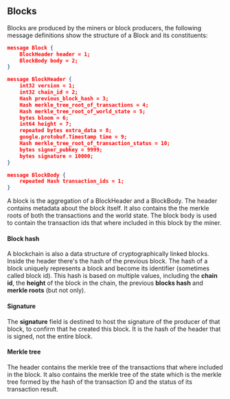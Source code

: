 ## Blocks

Blocks are produced by the miners or block producers, the following message definitions show the structure of a Block and its constituents:

```json
message Block {
    BlockHeader header = 1;
    BlockBody body = 2;
}

message BlockHeader {
    int32 version = 1;
    int32 chain_id = 2;
    Hash previous_block_hash = 3;
    Hash merkle_tree_root_of_transactions = 4;
    Hash merkle_tree_root_of_world_state = 5;
    bytes bloom = 6;
    int64 height = 7;
    repeated bytes extra_data = 8;
    google.protobuf.Timestamp time = 9;
    Hash merkle_tree_root_of_transaction_status = 10;
    bytes signer_pubkey = 9999;
    bytes signature = 10000;
}

message BlockBody {
    repeated Hash transaction_ids = 1;
}

```

A block is the aggregation of a BlockHeader and a BlockBody. The header contains metadata about the block itself. It also contains the the merkle roots of both the transactions and the world state. The block body is used to contain the transaction ids that where included in this block by the miner.

#### Block hash

A blockchain is also a data structure of cryptographically linked blocks. Inside the header there's the hash of the previous block. The hash of a block uniquely represents a block and become its identifier (sometimes called block id). This hash is based on multiple values, including the **chain id**, the **height** of the block in the chain, the previous **blocks hash** and **merkle roots** (but not only).

#### Signature

The **signature** field is destined to host the signature of the producer of that block, to confirm that he created this block. It is the hash of the header that is signed, not the entire block.

#### Merkle tree

The header contains the merkle tree of the transactions that where included in the block. It also contains the merkle tree of the state which is the merkle tree formed by the hash of the transaction ID and the status of its transaction result.

